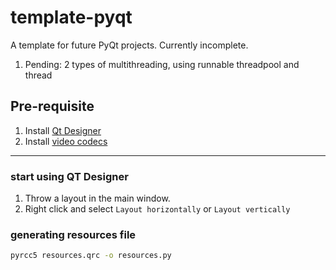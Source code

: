 # template-pyqt

A template for future PyQt projects.
Currently incomplete.

1. Pending: 2 types of multithreading, using runnable threadpool and thread

## Pre-requisite
1. Install [Qt Designer](https://build-system.fman.io/qt-designer-download)
2. Install [video codecs](https://files3.codecguide.com/K-Lite_Codec_Pack_1575_Basic.exe)

-----

### start using QT Designer

1. Throw a layout in the main window.
2. Right click and select `Layout horizontally` or `Layout vertically`


### generating resources file
```bash
pyrcc5 resources.qrc -o resources.py
```



